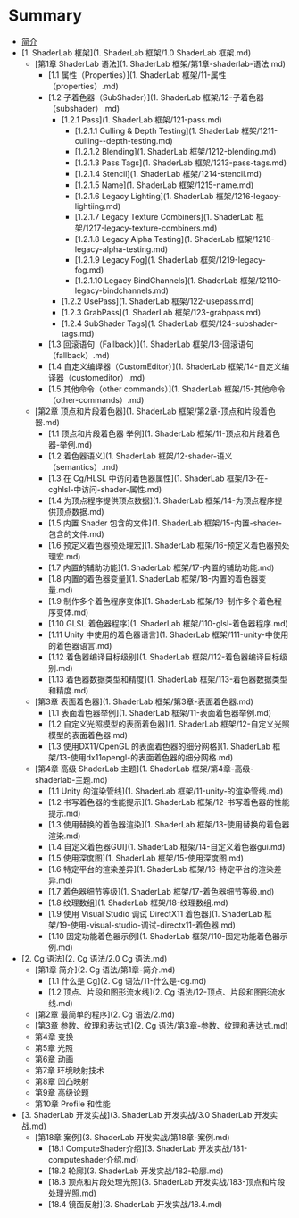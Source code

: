 # Summary

* [简介](README.md)
* [1. ShaderLab 框架](1. ShaderLab 框架/1.0 ShaderLab 框架.md)
  * [第1章 ShaderLab 语法](1. ShaderLab 框架/第1章-shaderlab-语法.md)
    * [1.1 属性（Properties）](1. ShaderLab 框架/11-属性（properties）.md)
    * [1.2 子着色器（SubShader）](1. ShaderLab 框架/12-子着色器（subshader）.md)
      * [1.2.1 Pass](1. ShaderLab 框架/121-pass.md)
        * [1.2.1.1 Culling & Depth Testing](1. ShaderLab 框架/1211-culling--depth-testing.md)
        * [1.2.1.2 Blending](1. ShaderLab 框架/1212-blending.md)
        * [1.2.1.3 Pass Tags](1. ShaderLab 框架/1213-pass-tags.md)
        * [1.2.1.4 Stencil](1. ShaderLab 框架/1214-stencil.md)
        * [1.2.1.5 Name](1. ShaderLab 框架/1215-name.md)
        * [1.2.1.6 Legacy Lighting](1. ShaderLab 框架/1216-legacy-lightiing.md)
        * [1.2.1.7 Legacy Texture Combiners](1. ShaderLab 框架/1217-legacy-texture-combiners.md)
        * [1.2.1.8 Legacy Alpha Testing](1. ShaderLab 框架/1218-legacy-alpha-testing.md)
        * [1.2.1.9 Legacy Fog](1. ShaderLab 框架/1219-legacy-fog.md)
        * [1.2.1.10 Legacy BindChannels](1. ShaderLab 框架/12110-legacy-bindchannels.md)
      * [1.2.2 UsePass](1. ShaderLab 框架/122-usepass.md)
      * [1.2.3 GrabPass](1. ShaderLab 框架/123-grabpass.md)
      * [1.2.4 SubShader Tags](1. ShaderLab 框架/124-subshader-tags.md)
    * [1.3 回滚语句（Fallback）](1. ShaderLab 框架/13-回滚语句（fallback）.md)
    * [1.4 自定义编译器（CustomEditor）](1. ShaderLab 框架/14-自定义编译器（customeditor）.md)
    * [1.5 其他命令（other commands）](1. ShaderLab 框架/15-其他命令（other-commands）.md)
  * [第2章 顶点和片段着色器](1. ShaderLab 框架/第2章-顶点和片段着色器.md)
    * [1.1 顶点和片段着色器 举例](1. ShaderLab 框架/11-顶点和片段着色器-举例.md)
    * [1.2 着色器语义](1. ShaderLab 框架/12-shader-语义（semantics）.md)
    * [1.3 在 Cg/HLSL 中访问着色器属性](1. ShaderLab 框架/13-在-cghlsl-中访问-shader-属性.md)
    * [1.4 为顶点程序提供顶点数据](1. ShaderLab 框架/14-为顶点程序提供顶点数据.md)
    * [1.5 内置 Shader 包含的文件](1. ShaderLab 框架/15-内置-shader-包含的文件.md)
    * [1.6 预定义着色器预处理宏](1. ShaderLab 框架/16-预定义着色器预处理宏.md)
    * [1.7 内置的辅助功能](1. ShaderLab 框架/17-内置的辅助功能.md)
    * [1.8 内置的着色器变量](1. ShaderLab 框架/18-内置的着色器变量.md)
    * [1.9 制作多个着色程序变体](1. ShaderLab 框架/19-制作多个着色程序变体.md)
    * [1.10 GLSL 着色器程序](1. ShaderLab 框架/110-glsl-着色器程序.md)
    * [1.11 Unity 中使用的着色器语言](1. ShaderLab 框架/111-unity-中使用的着色器语言.md)
    * [1.12 着色器编译目标级别](1. ShaderLab 框架/112-着色器编译目标级别.md)
    * [1.13 着色器数据类型和精度](1. ShaderLab 框架/113-着色器数据类型和精度.md)
  * [第3章 表面着色器](1. ShaderLab 框架/第3章-表面着色器.md)
    * [1.1 表面着色器举例](1. ShaderLab 框架/11-表面着色器举例.md)
    * [1.2 自定义光照模型的表面着色器](1. ShaderLab 框架/12-自定义光照模型的表面着色器.md)
    * [1.3 使用DX11\/OpenGL 的表面着色器的细分网格](1. ShaderLab 框架/13-使用dx11opengl-的表面着色器的细分网格.md)
  * [第4章 高级 ShaderLab 主题](1. ShaderLab 框架/第4章-高级-shaderlab-主题.md)
    * [1.1 Unity 的渲染管线](1. ShaderLab 框架/11-unity-的渲染管线.md)
    * [1.2 书写着色器的性能提示](1. ShaderLab 框架/12-书写着色器的性能提示.md)
    * [1.3 使用替换的着色器渲染](1. ShaderLab 框架/13-使用替换的着色器渲染.md)
    * [1.4 自定义着色器GUI](1. ShaderLab 框架/14-自定义着色器gui.md)
    * [1.5 使用深度图](1. ShaderLab 框架/15-使用深度图.md)
    * [1.6 特定平台的渲染差异](1. ShaderLab 框架/16-特定平台的渲染差异.md)
    * [1.7 着色器细节等级](1. ShaderLab 框架/17-着色器细节等级.md)
    * [1.8 纹理数组](1. ShaderLab 框架/18-纹理数组.md)
    * [1.9 使用 Visual Studio 调试 DirectX11 着色器](1. ShaderLab 框架/19-使用-visual-studio-调试-directx11-着色器.md)
    * [1.10 固定功能着色器示例](1. ShaderLab 框架/110-固定功能着色器示例.md)
* [2. Cg 语法](2. Cg 语法/2.0 Cg 语法.md)
  * [第1章 简介](2. Cg 语法/第1章-简介.md)
    * [1.1 什么是 Cg](2. Cg 语法/11-什么是-cg.md)
    * [1.2 顶点、片段和图形流水线](2. Cg 语法/12-顶点、片段和图形流水线.md)
  * [第2章 最简单的程序](2. Cg 语法/2.md)
  * [第3章 参数、纹理和表达式](2. Cg 语法/第3章-参数、纹理和表达式.md)
  * 第4章 变换
  * 第5章 光照
  * 第6章 动画
  * 第7章 环境映射技术
  * 第8章 凹凸映射
  * 第9章 高级论题
  * 第10章 Profile 和性能
* [3. ShaderLab 开发实战](3. ShaderLab 开发实战/3.0 ShaderLab 开发实战.md)
  * [第18章 案例](3. ShaderLab 开发实战/第18章-案例.md)
    * [18.1 ComputeShader介绍](3. ShaderLab 开发实战/181-computeshader介绍.md)
    * [18.2 轮廓](3. ShaderLab 开发实战/182-轮廓.md)
    * [18.3 顶点和片段处理光照](3. ShaderLab 开发实战/183-顶点和片段处理光照.md)
    * [18.4 镜面反射](3. ShaderLab 开发实战/18.4.md)

